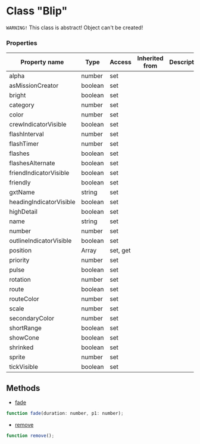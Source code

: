 # Class "Blip"

`WARNING!` This class is abstract! Object can't be created!

### Properties

| Property name | Type | Access | Inherited from | Description |
| -------------- | ----------- | -------- | -------- | ----------- |
| alpha | number | set |  |  |
| asMissionCreator | boolean | set |  |  |
| bright | boolean | set |  |  |
| category | number | set |  |  |
| color | number | set |  |  |
| crewIndicatorVisible | boolean | set |  |  |
| flashInterval | number | set |  |  |
| flashTimer | number | set |  |  |
| flashes | boolean | set |  |  |
| flashesAlternate | boolean | set |  |  |
| friendIndicatorVisible | boolean | set |  |  |
| friendly | boolean | set |  |  |
| gxtName | string | set |  |  |
| headingIndicatorVisible | boolean | set |  |  |
| highDetail | boolean | set |  |  |
| name | string | set |  |  |
| number | number | set |  |  |
| outlineIndicatorVisible | boolean | set |  |  |
| position | Array | set, get |  |  |
| priority | number | set |  |  |
| pulse | boolean | set |  |  |
| rotation | number | set |  |  |
| route | boolean | set |  |  |
| routeColor | number | set |  |  |
| scale | number | set |  |  |
| secondaryColor | number | set |  |  |
| shortRange | boolean | set |  |  |
| showCone | boolean | set |  |  |
| shrinked | boolean | set |  |  |
| sprite | number | set |  |  |
| tickVisible | boolean | set |  |  |


## Methods

* [fade](docs/ClientAPI/modules/alt/classes/Blip/method_fade.md)
```js
function fade(duration: number, p1: number);
```
* [remove](docs/ClientAPI/modules/alt/classes/Blip/method_remove.md)
```js
function remove();
```


